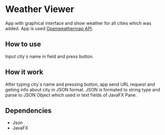 # Weather Viewer
App with graphical interface and show weather for all cities which was added.
App is used [Openweathermap API](https://openweathermap.org/api/).

## How to use
Input city`s name in field and press button.

## How it work
After typing city`s name and pressing button, app send URL request and getiing info about city in JSON format.
JSON is formated to string type and parse to JSON Object which used in text fields of JavaFX Pane.

## Dependencies
- Json
- JavaFX
